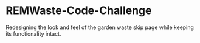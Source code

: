 # REMWaste-Code-Challenge
Redesigning the look and feel of the garden waste skip page while keeping its functionality intact.
